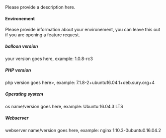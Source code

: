 Please provide a description here.

#### Environement
Please provide information about your environement, you can leave this out if you are opening a feature request.

##### balloon version
your version goes here, example: 1.0.8-rc3
##### PHP version
php version goes here>, example: 7.1.8-2+ubuntu16.04.1+deb.sury.org+4
##### Operating system
os name/version goes here, example: Ubuntu 16.04.3 LTS
##### Webserver
webserver name/version goes here, example: nginx 1.10.3-0ubuntu0.16.04.2
